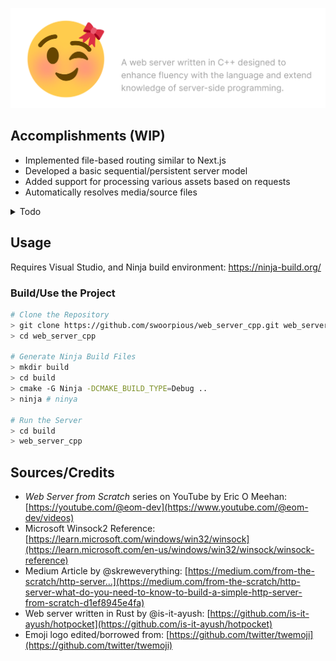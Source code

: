 ![XCS — Extremely Cute Server Logo](banner.png)

## Accomplishments (WIP)
- Implemented file-based routing similar to Next.js
- Developed a basic sequential/persistent server model
- Added support for processing various assets based on requests
- Automatically resolves media/source files

<details><summary>Todo</summary>

- Add Lunix 🐧 support
- Make work with [Next.js](https://nextjs.org/) and [Vite](https://vite.dev/)
  
</details>

## Usage
Requires Visual Studio, and Ninja build environment: https://ninja-build.org/

### Build/Use the Project
```bash
# Clone the Repository
> git clone https://github.com/swoorpious/web_server_cpp.git web_server_cpp
> cd web_server_cpp

# Generate Ninja Build Files
> mkdir build
> cd build
> cmake -G Ninja -DCMAKE_BUILD_TYPE=Debug ..
> ninja # ninya

# Run the Server
> cd build
> web_server_cpp
```


## Sources/Credits
- _Web Server from Scratch_ series on YouTube by Eric O Meehan: [https://youtube.com/@eom-dev](https://www.youtube.com/@eom-dev/videos)
- Microsoft Winsock2 Reference: [https://learn.microsoft.com/windows/win32/winsock](https://learn.microsoft.com/en-us/windows/win32/winsock/winsock-reference) 
- Medium Article by @skreweverything: [https://medium.com/from-the-scratch/http-server...](https://medium.com/from-the-scratch/http-server-what-do-you-need-to-know-to-build-a-simple-http-server-from-scratch-d1ef8945e4fa)
- Web server written in Rust by @is-it-ayush: [https://github.com/is-it-ayush/hotpocket](https://github.com/is-it-ayush/hotpocket)
- Emoji logo edited/borrowed from: [https://github.com/twitter/twemoji](https://github.com/twitter/twemoji)
